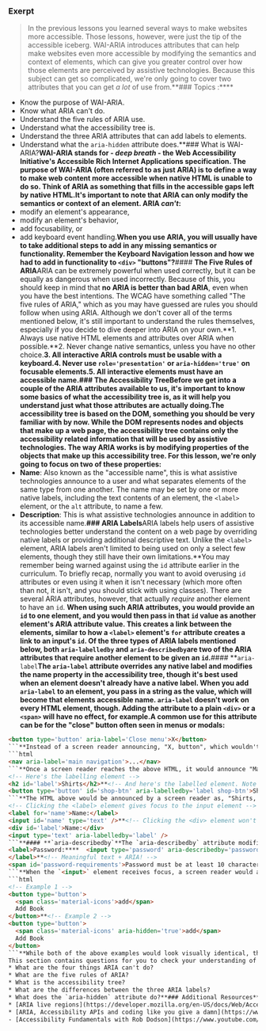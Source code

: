 ### Exerpt
>In the previous lessons you learned several ways to make websites more accessible. Those lessons, however, were just the tip of the accessible iceberg. WAI-ARIA introduces attributes that can help make websites even more accessible by modifying the semantics and context of elements, which can give you greater control over how those elements are perceived by assistive technologies. Because this subject can get so complicated, we're only going to cover two attributes that you can get *a lot* of use from.**###  Topics
 :****
* Know the purpose of WAI-ARIA.
* Know what ARIA can't do.
* Understand the five rules of ARIA use.
* Understand what the accessibility tree is.
* Understand the three ARIA attributes that can add labels to elements.
* Understand what the `aria-hidden` attribute does.**### What is WAI-ARIA?**WAI-ARIA stands for - *deep breath* - the Web Accessibility Initiative's Accessible Rich Internet Applications specification. The purpose of WAI-ARIA (often referred to as just ARIA) is to define a way to make web content more accessible when native HTML is unable to do so. Think of ARIA as something that fills in the accessible gaps left by native HTML.**It's important to note that ARIA can only modify the semantics or context of an element. ARIA *can't*:****
* modify an element's appearance,
* modify an element's behavior,
* add focusability, or
* add keyboard event handling.**When you use ARIA, you will usually have to take additional steps to add in any missing semantics or functionality. Remember the Keyboard Navigation lesson and how we had to add in functionality to `<div>` "buttons"?**#### **The Five Rules of ARIA**ARIA can be extremely powerful when used correctly, but it can be equally as dangerous when used incorrectly. Because of this, you should keep in mind that **no ARIA is better than bad ARIA**, even when you have the best intentions. The WCAG have something called "The five rules of ARIA," which as you may have guessed are rules you should follow when using ARIA. Although we don't cover all of the terms mentioned below, it's still important to understand the rules themselves, especially if you decide to dive deeper into ARIA on your own.**1. Always use native HTML elements and attributes over ARIA when possible.**2. Never change native semantics, unless you have no other choice.**3. All interactive ARIA controls must be usable with a keyboard.**4. Never use `role='presentation'` or `aria-hidden='true'` on focusable elements.**5. All interactive elements must have an accessible name.**### The Accessibility Tree**Before we get into a couple of the ARIA attributes available to us, it's important to know some basics of what the accessibility tree is, as it will help you understand just what those attributes are actually doing.**The accessibility tree is based on the DOM, something you should be very familiar with by now. While the DOM represents nodes and objects that make up a web page, the accessibility tree contains only the accessibility related information that will be used by assistive technologies. The way ARIA works is by modifying properties of the objects that make up this accessibility tree. For this lesson, we're only going to focus on two of these properties:****
* **Name**: Also known as the "accessible name", this is what assistive technologies announce to a user and what separates elements of the same type from one another. The name may be set by one or more native labels, including the text contents of an element, the `<label>` element, or the `alt` attribute, to name a few.
* **Description**: This is what assistive technologies announce in addition to its accessible name.**### ARIA Labels**ARIA labels help users of assistive technologies better understand the content on a web page by overriding native labels or providing additional descriptive text. Unlike the `<label>` element, ARIA labels aren't limited to being used on only a select few elements, though they still have their own limitations.**You may remember being warned against using the `id` attribute earlier in the curriculum. To briefly recap, normally you want to avoid overusing `id` attributes or even using it when it isn't necessary (which more often than not, it isn't, and you should stick with using classes). There are several ARIA attributes, however, that actually *require* another element to have an `id`. **When using such ARIA attributes, you would provide an `id` to one element, and you would then pass in that `id` value as another element's ARIA attribute value. This creates a link between the elements, similar to how a `<label>` element's `for` attribute creates a link to an input's `id`. Of the three types of ARIA labels mentioned below, both `aria-labelledby` and `aria-describedby`are two of the ARIA attributes that require another element to be given an `id`.**#### **`aria-label`**The `aria-label` attribute overrides any native label and modifies the name property in the accessibility tree, though it's best used when an element doesn't already have a native label. When you add `aria-label` to an element, you pass in a string as the value, which will become that elements accessible name. `aria-label` doesn't work on every HTML element, though. Adding the attribute to a plain `<div>` or a `<span>` will have no effect, for example.**A common use for this attribute can be for the "close" button often seen in menus or modals:****
```html
<button type='button' aria-label='Close menu'>X</button>
```**Instead of a screen reader announcing, "X, button", which wouldn't make any sense to the user, it would announce, "Close menu, button". Another way you could use `aria-label` is on landmark elements (our Semantic HTML lesson gets another shoutout... again!):****
```html
<nav aria-label='main navigation'>...</nav>
```**Once a screen reader reaches the above HTML, it would announce "Main navigation, navigation landmark". If you had multiple navigation elements on a page, you could give each a different `aria-label` value in order to separate them from one another, making them more understandable for screen reader users. Pretty neat, huh?**One thing you should avoid using `aria-label` for is trying to change how a word is phonetically announced. Certain words may not get announced correctly by a screen reader, and you may have a temptation to try and fix this. To put it simply: **don't**. You may end up fixing how a word is announced by a screen reader, but that "fix" could end up making no sense when announced by other assistive technologies like a braille reader.**#### **`aria-labelledby`**The `aria-labelledby` attribute overrides both native labels as well as the `aria-label` attribute. When you use this attribute, the accessible name of the labeled element (the one with the `aria-labelledby` attribute) has its accessible name changed to a concatenated string of the text contents or `alt` attributes of the labeling elements (the ones whose `id` are passed in). **What's great about `aria-labelledby` is that you can pass in any number of `id` references, and you can even have an element reference itself. One thing to keep in mind, though, is that you can't pass in the same reference multiple times, as any subsequent references after the first will be ignored.**```html
<!-- Here's the labelling element -->
<h2 id='label'>Shirts</h2>**<!-- And here's the labelled element. Note the order of the ID references passed in -->
<button type='button' id='shop-btn' aria-labelledby='label shop-btn'>Shop Now</button>
```**The HTML above would be announced by a screen reader as, "Shirts, shop now, button". This can make multiple "shop now" buttons on a page unique from one another and thus provide additional context, making the page more understandable.**Another great thing about `aria-labelledby` is that even if a labeling element is visually hidden, either by the `hidden` HTML attribute or with CSS, it will still modify the accessible name of the labeled element. This can be useful if you want to label an element for users of assistive technologies, but you don't want that element's label (or labels) to be visible to sighted users.**Although it may work somewhat similarly to the native `<label>` element, `aria-labelledby` does not have the same event handling by default. This is functionality you would have to add in yourself via JavaScript.**```html
<!-- Clicking the <label> element gives focus to the input element -->
<label for='name'>Name:</label>
<input id='name' type='text' />**<!-- Clicking the <div> element won't give focus to the input element -->
<div id='label'>Name:</div>
<input type='text' aria-labelledby='label' />
```**#### **`aria-describedby`**The `aria-describedby` attribute modifies the description property in the accessibility tree. Similar to the `aria-labelledby` attribute, when you use this attribute you pass in the `id` values of other elements as the `aria-describedby` value, and the elements whose `id` value are passed in can also be visually hidden.**```html
<label>Password:****  <input type='password' aria-describedby='password-requirements' />
</label>**<!-- Meaningful text + ARIA! -->
<span id='password-requirements'>Password must be at least 10 characters long.</span>
```**When the `<input>` element receives focus, a screen reader would announce, "Password, edit protected, password must be at least ten characters long." This immediately notifies a screen reader user of any requirements for the password they want to choose, any time the input receives focus.**### Hiding Content from the Accessibility Tree**Similar to how you can visually hide elements with the `hidden` HTML attribute or the `display`and `visibility` CSS properties, you can use the `aria-hidden` attribute to hide certain elements, such as decorative images and icons, from the accessibility tree. The difference with `aria-hidden`, however, is that the element will remain visible for sighted users. This can be especially useful when you want to add an icon inside of another element. For example, if we were to use Material Icons inside of a button:****
```html
<!-- Example 1 -->
<button type='button'>
  <span class='material-icons'>add</span>
  Add Book
</button>**<!-- Example 2 -->
<button type='button'>
  <span class='material-icons' aria-hidden='true'>add</span>
  Add Book
</button>
```**While both of the above examples would look visually identical, the button in Example 1 would be announced by a screen reader as, "Add add book, button". The text content of the `<span>` and the text content of the button itself are concatenated as the accessible name of the button. The button in Example 2, however, hides the `<span>` from the accessibility tree so its text contents *isn't* added to the button's accessible name, meaning a screen reader would correctly announce "Add book, button".**Be careful when using this attribute, though. When you give an element `aria-hidden='true'`, all children of that element will also become hidden to the accessibility tree. Adding `aria-hidden='false'` to a child element won't have any effect if one of its parents still has `aria-hidden='true'`, either.**You should also be careful not to give an element `aria-hidden='true'` if it is focusable. Doing so would cause nothing to be announced when the element receives focus, which would confuse users that use both a screen reader and navigate the page via a keyboard.**### Knowledge Check
This section contains questions for you to check your understanding of this lesson. If you're having trouble answering the questions below on your own, review the material above to find the answer.*** What purpose does WAI-ARIA serve?
* What are the four things ARIA can't do?
* What are the five rules of ARIA?
* What is the accessibility tree?
* What are the differences between the three ARIA labels?
* What does the `aria-hidden` attribute do?**### Additional Resources**This section contains helpful links to other content. It isn't required, so consider it supplemental.*** [An in-depth guide to ARIA roles](https://www.a11yproject.com/posts/2020-08-20-an-indepth-guide-to-aria-roles/#landmark-roles) goes over an ARIA attribute that alters the semantics of elements, which can allow you to create custom inputs, buttons, and more. Just keep in mind rule number one of the ARIA rules!
* [ARIA live regions](https://developer.mozilla.org/en-US/docs/Web/Accessibility/ARIA/ARIA_Live_Regions) are another type of ARIA attribute that are incredibly useful for having dynamic updates made to a page announced by assistive technologies. A word of warning if you decide to dive into this topic: the `assertive` live region may not work in the JAWS and NVDA screen readers, but the `role="alert"` attribute, which has an implicit live region of assertive, should.
* [ARIA, Accessibility APIs and coding like you give a damn](https://www.youtube.com/watch?v=qdB8SRhqvFc&list=PLOKfJQCx03akpT6vQQCd6o3_iWWVDIjLK&index=2&t=868s) is a 30 minute video that covers some concepts introduced in the previous lesson, the importance of ARIA attributes, and an example of how to add functionality to a custom ARIA button.
- [Accessibility Fundamentals with Rob Dodson](https://www.youtube.com/watch?v=z8xUCzToff8&list=PLOKfJQCx03akpT6vQQCd6o3_iWWVDIjLK&index=6) is another 30 minute video that covers some things mentioned in the previous lessons, but it also covers the accessibility tree, ARIA, and if you still need to be convinced, why using semantic HTML is important.**
